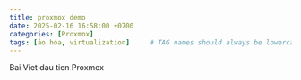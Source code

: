 ```yaml
---
title: proxmox demo
date: 2025-02-16 16:58:00 +0700
categories: [Proxmox]
tags: [ảo hóa, virtualization]     # TAG names should always be lowercase
---
```


Bai Viet dau tien Proxmox